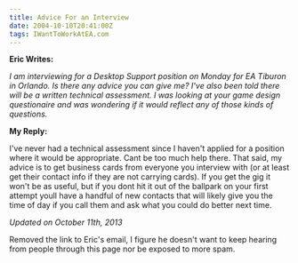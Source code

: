 ```yaml
---
title: Advice For an Interview
date: 2004-10-10T20:41:00Z
tags: IWantToWorkAtEA.com
---
```

**Eric Writes:**

*I am interviewing for a Desktop Support position on Monday for EA Tiburon in Orlando. Is there any advice you can give me? I've also been told there will be a written technical assessment. I was looking at your game design questionaire and was wondering if it would reflect any of those kinds of questions.*

**My Reply:**

I've never had a technical assessment since I haven't applied for a position where it would be appropriate. Cant be too much help there. That said, my advice is to get business cards from everyone you interview with (or at least get their contact info if they are not carrying cards). If you get the gig it won't be as useful, but if you dont hit it out of the ballpark on your first attempt youll have a handful of new contacts that will likely give you the time of day if you call them and ask what you could do better next time.

*Updated on October 11th, 2013*

Removed the link to Eric's email, I figure he doesn't want to keep hearing from people through this page nor be exposed to more spam.
